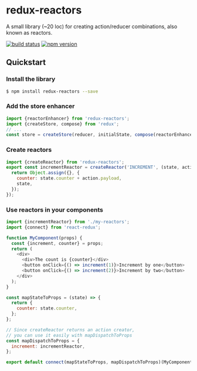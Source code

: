 # redux-reactors

A small library (~20 loc) for creating action/reducer combinations, also known as reactors.

[![build status](https://travis-ci.org/ganemone/redux-reactors.svg?branch=master)](https://travis-ci.org/ganemone/redux-reactors)
[![npm version](https://img.shields.io/npm/v/redux-reactors.svg)](https://www.npmjs.com/package/redux-reactors)

## Quickstart

### Install the library
```sh
$ npm install redux-reactors --save
```

### Add the store enhancer
```javascript
import {reactorEnhancer} from 'redux-reactors';
import {createStore, compose} from 'redux';
// ...
const store = createStore(reducer, initialState, compose(reactorEnhancer, ...otherEnhancers));
```

### Create reactors
```javascript
import {createReactor} from 'redux-reactors';
export const incrementReactor = createReactor('INCREMENT', (state, action) => {
  return Object.assign({}, {
    counter: state.counter + action.payload,
    state,
  });
});
```

### Use reactors in your components
```javascript
import {incrementReactor} from './my-reactors';
import {connect} from 'react-redux';

function MyComponent(props) {
  const {increment, counter} = props;
  return (
    <div>
      <div>The count is {counter}</div>
      <button onClick={() => increment(1)}>Increment by one</button>
      <button onClick={() => increment(2)}>Increment by two</button>
    </div>
  );
}

const mapStateToProps = (state) => {
  return {
    counter: state.counter,
  };
};

// Since createReactor returns an action creator,
// you can use it easily with mapDispatchToProps
const mapDispatchToProps = {
  increment: incrementReactor,
};

export default connect(mapStateToProps, mapDispatchToProps)(MyComponent);
```

